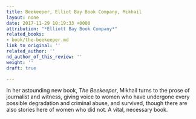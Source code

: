 ```yaml
---
title: Beekeeper, Elliot Bay Book Company, Mikhail
layout: none
date: 2017-11-29 10:19:33 +0000
attribution: "*Elliott Bay Book Company*"
related_books:
- book/the-beekeeper.md
link_to_original: ''
related_author: ''
nd_author_of_this_review: ''
weight: ''
draft: true

---
```

In her astounding new book, _The Beekeeper_, Mikhail turns to the prose of journalist and witness, giving voice to women who have undergone every possible degradation and criminal abuse, and survived, though there are also stories here of women who did not. A vital, necessary book.